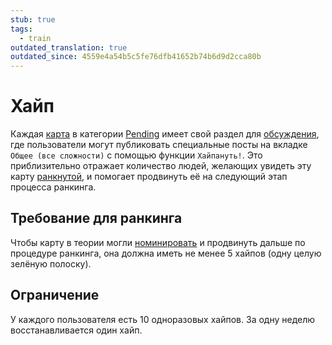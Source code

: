 ```yaml
---
stub: true
tags:
  - train
outdated_translation: true
outdated_since: 4559e4a54b5c5fe76dfb41652b74b6d9d2cca80b
---
```


# Хайп

Каждая [карта](/wiki/Beatmap) в категории [Pending](/wiki/Beatmap/Category#wip-and-pending) имеет свой раздел для [обсуждения](/wiki/Beatmap_discussion), где пользователи могут публиковать специальные посты на вкладке `Общее (все сложности)` с помощью функции `Хайпануть!`. Это приблизительно отражает количество людей, желающих увидеть эту карту [ранкнутой](/wiki/Beatmap/Category#ranked), и помогает продвинуть её на следующий этап процесса ранкинга.

## Требование для ранкинга

Чтобы карту в теории могли [номинировать](/wiki/Beatmap_ranking_procedure#nominations) и продвинуть дальше по процедуре ранкинга, она должна иметь не менее 5 хайпов (одну целую зелёную полоску).

## Ограничение

У каждого пользователя есть 10 одноразовых хайпов. За одну неделю восстанавливается один хайп.
